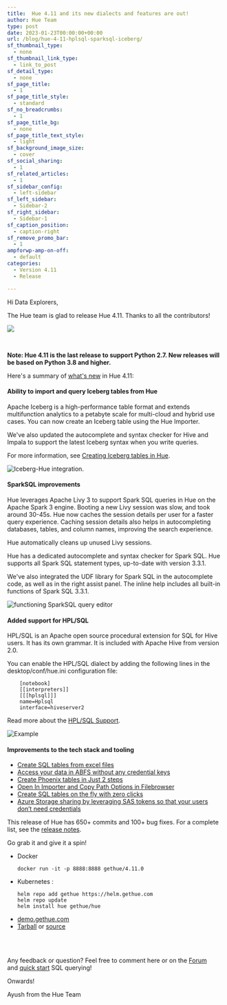 ```yaml
---
title:  Hue 4.11 and its new dialects and features are out!
author: Hue Team
type: post
date: 2023-01-23T00:00:00+00:00
url: /blog/hue-4-11-hplsql-sparksql-iceberg/
sf_thumbnail_type:
  - none
sf_thumbnail_link_type:
  - link_to_post
sf_detail_type:
  - none
sf_page_title:
  - 1
sf_page_title_style:
  - standard
sf_no_breadcrumbs:
  - 1
sf_page_title_bg:
  - none
sf_page_title_text_style:
  - light
sf_background_image_size:
  - cover
sf_social_sharing:
  - 1
sf_related_articles:
  - 1
sf_sidebar_config:
  - left-sidebar
sf_left_sidebar:
  - Sidebar-2
sf_right_sidebar:
  - Sidebar-1
sf_caption_position:
  - caption-right
sf_remove_promo_bar:
  - 1
ampforwp-amp-on-off:
  - default
categories:
  - Version 4.11
  - Release

---
```


Hi Data Explorers,

The Hue team is glad to release Hue 4.11. Thanks to all the contributors!

<a href="https://cdn.gethue.com/uploads/2021/02/hue-4.9.png">
  <img src="https://cdn.gethue.com/uploads/2021/02/hue-4.9.png" />
</a>

&nbsp;

**Note: Hue 4.11 is the last release to support Python 2.7. New releases will be based on Python 3.8 and higher.**


Here's a summary of [what's new](/categories/version-4.11/) in Hue 4.11:


#### Ability to import and query Iceberg tables from Hue

Apache Iceberg is a high-performance table format and extends multifunction analytics to a petabyte scale for multi-cloud and hybrid use cases. You can now create an Iceberg table using the Hue Importer.

We've also updated the autocomplete and syntax checker for Hive and Impala to support the latest Iceberg syntax when you write queries.

For more information, see [Creating Iceberg tables in Hue](https://gethue.com/blog/2022-10-11-creating-iceberg-tables-in-hue/).

![Iceberg-Hue integration](https://cdn.gethue.com/uploads/2022/10/iceberg1.gif).


#### SparkSQL improvements

Hue leverages Apache Livy 3 to support Spark SQL queries in Hue on the Apache Spark 3 engine. Booting a new Livy session was slow, and took around 30-45s. Hue now caches the session details per user for a faster query experience. Caching session details also helps in autocompleting databases, tables, and column names, improving the search experience.

Hue automatically cleans up unused Livy sessions.

Hue has a dedicated autocomplete and syntax checker for Spark SQL. Hue supports all Spark SQL statement types, up-to-date with version 3.3.1.

We've also integrated the UDF library for Spark SQL in the autocomplete code, as well as in the right assist panel. The inline help includes all built-in functions of Spark SQL 3.3.1.

![functioning SparkSQL query editor](https://cdn.gethue.com/uploads/2023/01/sparksql_left_right_assist.gif)


#### Added support for HPL/SQL

HPL/SQL is an Apache open source procedural extension for SQL for Hive users. It has its own grammar. It is included with Apache Hive from version 2.0. 

You can enable the HPL/SQL dialect by adding the following lines in the desktop/conf/hue.ini configuration file:
        
        [notebook]
        [[interpreters]]
        [[[hplsql]]]
        name=Hplsql
        interface=hiveserver2

Read more about the [HPL/SQL Support](https://gethue.com/blog/2022-02-01-hplsql-support/).

![Example](https://cdn.gethue.com/uploads/2022/02/Hplsql_example1.png)


#### Improvements to the tech stack and tooling

- [Create SQL tables from excel files](https://gethue.com/blog/2021-11-15-create-sql-tables-from-execl-files/)
- [Access your data in ABFS without any credential keys](https://gethue.com/blog/2021-09-21-access-your-data-in-abfs-without-any-credential-keys/)
- [Create Phoenix tables in Just 2 steps](https://gethue.com/blog/2021-08-17-create-phoenix-tables-in-just-2-steps/)
- [Open In Importer and Copy Path Options in Filebrowser](https://gethue.com/blog/2021-08-10-open-in-importer-and-copy-path-options-in-filebrowser/)
- [Create SQL tables on the fly with zero clicks](https://gethue.com/blog/2021-07-26-create-sql-tables-on-the-fly-with-zero-clicks/)
- [Azure Storage sharing by leveraging SAS tokens so that your users don’t need credentials](https://gethue.com/blog/2021-06-30-how-to-use-azure-storage-rest-api-with-shared-access-sginature-sas-tokens/)


This release of Hue has 650+ commits and 100+ bug fixes. For a complete list, see the [release notes](https://docs.gethue.com/releases/release-notes-4.11.0/).

Go grab it and give it a spin!

* Docker
    ```
    docker run -it -p 8888:8888 gethue/4.11.0
    ```
* Kubernetes :
    ```
    helm repo add gethue https://helm.gethue.com
    helm repo update
    helm install hue gethue/hue
    ```
* [demo.gethue.com](demo.gethue.com)
* [Tarball](https://cdn.gethue.com/downloads/hue-4.11.0.tgz) or [source](https://github.com/cloudera/hue/archive/release-4.11.0.zip)

</br>
</br>

Any feedback or question? Feel free to comment here or on the <a href="https://discourse.gethue.com/">Forum</a> and <a href="https://docs.gethue.com/quickstart/">quick start</a> SQL querying!


Onwards!

Ayush from the Hue Team